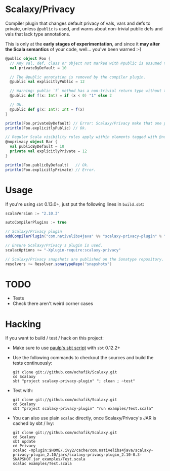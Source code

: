 # Scalaxy/Privacy

Compiler plugin that changes default privacy of vals, vars and defs to private, unless `@public` is used, and warns about non-trivial public defs and vals that lack type annotations.

This is only at the **early stages of experimentation**, and since it **may alter the Scala semantics** of your code, well... you've been warned :-)

```scala
@public object Foo {
  // Any val, def, class or object not marked with @public is assumed to be private[this].
  val privateByDefault = 10

  // The @public annotation is removed by the compiler plugin.
  @public val explicitlyPublic = 12

  // Warning: public `f` method has a non-trivial return type without type annotation.
  @public def f(x: Int) = if (x < 0) "1" else 2

  // Ok.
  @public def g(x: Int): Int = f(x)
}

println(Foo.privateByDefault) // Error: Scalaxy/Privacy make that one private[this].
println(Foo.explicitlyPublic) // Ok.

// Regular Scala visibility rules apply within elements tagged with @noprivacy
@noprivacy object Bar {
  val publicByDefault = 10
  private val explicitlyPrivate = 12
}

println(Foo.publicByDefault)   // Ok.
println(Foo.explicitlyPrivate) // Error.
```

# Usage

If you're using `sbt` 0.13.0+, just put the following lines in `build.sbt`:
```scala
scalaVersion := "2.10.3"

autoCompilerPlugins := true

// Scalaxy/Privacy plugin
addCompilerPlugin("com.nativelibs4java" %% "scalaxy-privacy-plugin" % "0.3-SNAPSHOT")

// Ensure Scalaxy/Privacy's plugin is used.
scalacOptions += "-Xplugin-require:scalaxy-privacy"

// Scalaxy/Privacy snapshots are published on the Sonatype repository.
resolvers += Resolver.sonatypeRepo("snapshots")
```

# TODO

- Tests
- Check there aren't weird corner cases

# Hacking

If you want to build / test / hack on this project:
- Make sure to use [paulp's sbt script](https://github.com/paulp/sbt-extras) with `sbt` 0.12.2+
- Use the following commands to checkout the sources and build the tests continuously:

    ```
    git clone git://github.com/ochafik/Scalaxy.git
    cd Scalaxy
    sbt "project scalaxy-privacy-plugin" "; clean ; ~test"
    ```
- Test with:

  ```
  git clone git://github.com/ochafik/Scalaxy.git
  cd Scalaxy
  sbt "project scalaxy-privacy-plugin" "run examples/Test.scala"
  ```

- You can also use plain `scalac` directly, once Scalaxy/Privacy's JAR is cached by sbt / Ivy:

  ```
  git clone git://github.com/ochafik/Scalaxy.git
  cd Scalaxy
  sbt update
  cd Privacy
  scalac -Xplugin:$HOME/.ivy2/cache/com.nativelibs4java/scalaxy-privacy-plugin_2.10/jars/scalaxy-privacy-plugin_2.10-0.3-SNAPSHOT.jar examples/Test.scala
  scalac examples/Test.scala
  ```
